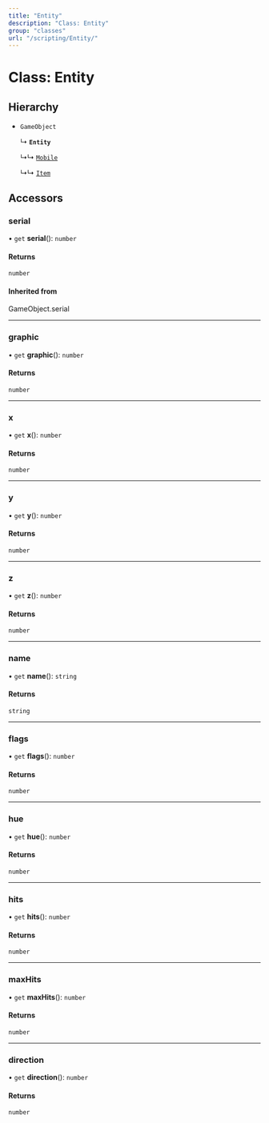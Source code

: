 ```yaml
---
title: "Entity"
description: "Class: Entity"
group: "classes"
url: "/scripting/Entity/"
---
```


# Class: Entity

## Hierarchy

- `GameObject`

  ↳ **`Entity`**

  ↳↳ [`Mobile`](../Mobile)

  ↳↳ [`Item`](../Item)

## Accessors

### serial

• `get` **serial**(): `number`

#### Returns

`number`

#### Inherited from

GameObject.serial

___

### graphic

• `get` **graphic**(): `number`

#### Returns

`number`

___

### x

• `get` **x**(): `number`

#### Returns

`number`

___

### y

• `get` **y**(): `number`

#### Returns

`number`

___

### z

• `get` **z**(): `number`

#### Returns

`number`

___

### name

• `get` **name**(): `string`

#### Returns

`string`

___

### flags

• `get` **flags**(): `number`

#### Returns

`number`

___

### hue

• `get` **hue**(): `number`

#### Returns

`number`

___

### hits

• `get` **hits**(): `number`

#### Returns

`number`

___

### maxHits

• `get` **maxHits**(): `number`

#### Returns

`number`

___

### direction

• `get` **direction**(): `number`

#### Returns

`number`
